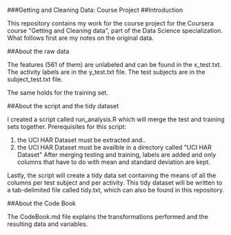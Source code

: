 ###Getting and Cleaning Data: Course Project
##Introduction

This repository contains my work for the course project for the Coursera course "Getting and Cleaning data", part of the Data Science specialization. What follows first are my notes on the original data.

##About the raw data

The features (561 of them) are unlabeled and can be found in the x_test.txt. The activity labels are in the y_test.txt file. The test subjects are in the subject_test.txt file.

The same holds for the training set.

##About the script and the tidy dataset

I created a script called run_analysis.R which will merge the test and training sets together. Prerequisites for this script:

1. the UCI HAR Dataset must be extracted and..
2. the UCI HAR Dataset must be availble in a directory called "UCI HAR Dataset"
After merging testing and training, labels are added and only columns that have to do with mean and standard deviation are kept.

Lastly, the script will create a tidy data set containing the means of all the columns per test subject and per activity. This tidy dataset will be written to a tab-delimited file called tidy.txt, which can also be found in this repository.

##About the Code Book

The CodeBook.md file explains the transformations performed and the resulting data and variables.
